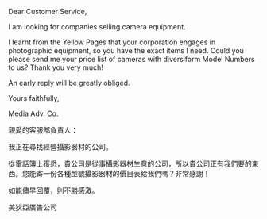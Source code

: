 Dear Customer Service,

I am looking for companies selling camera equipment.

I learnt from the Yellow Pages that your corporation engages in
photographic equipment, so you have the exact items I need. Could you
please send me your price list of cameras with diversiform Model Numbers
to us? Thank you very much!

An early reply will be greatly obliged.

Yours faithfully,

Media Adv. Co.

親愛的客服部負責人：

我正在尋找經營攝影器材的公司。

從電話簿上獲悉，貴公司是從事攝影器材生意的公司，所以貴公司正有我們要的東西。您能寄一份各種型號攝影器材的價目表給我們嗎？非常感謝！

如能儘早回覆，則不勝感激。

美狄亞廣告公司
